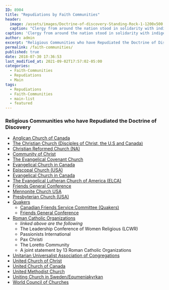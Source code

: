 ```yaml
---
ID: 8904
title: "Repudiations by Faith Communities"
header:
  image: /assets/images/Doctrine-of-discovery-Standing-Rock-1-1200x500.jpg
  caption: "Clergy from around the nation stood in solidarity with indigenous nations at Standing Rock Nov. 3. [(**Photo/Ellin Jimmerson**)](https://baptistnews.com/article/clergy-repudiate-doctrine-of-discovery-as-hundreds-support-indigenous-rights-at-standing-rock/)"
caption: 'Clergy from around the nation stood in solidarity with indigenous nations at Standing Rock Nov. 3. Photo/Ellin Jimmerson.'
author: admin
excerpt: "Religious Communities who have Repudiated the Doctrine of Discovery."
permalink: /faith-communities/
published: true
date: 2018-07-30 17:36:53
last_modified_at: 2021-09-02T17:57:02-05:00
categories:
  - Faith-Communities
  - Repudiations
  - Main
tags:
  - Repudiations
  - Faith-Communities
  - main-list
  - featured
---
```

### Religious Communities who have Repudiated the Doctrine of Discovery

*   [Anglican Church of Canada](/anglican-church-of-canada-repudiates-the-doctrine-of-discovery/)
*   [The Christian Church (Disciples of Christ, the U.S and Canada)](/the-christian-church-disciples-of-christ-the-u-s-and-canada/)
*   [Christian Reformed Church (NA)](/repudiations/faith-communities/christian-reformed-church/)
*   [Community of Christ](/repudiations/faith-communities/community-of-christ/)
*   [The Evangelical Covenant Church](/repudiations/faith-communities/evangelical-covenant-church-repuidates/)
*   [Evangelical Church in Canada](/repudiations/faith-communities/evangelical-church-canada/)
*   [Episcopal Church (USA)](/the-episcopal-church-usa/)
*   [Evangelical Church in Canada](/repudiations/faith-communities/evangelical-church-canada/)
*   [The Evangelical Lutheran Church of America (ELCA)](/elca/)
*   [Friends General Conference](/friends-general-conference/)
*   [Mennonite Church USA](/repudiations/faith-communities/mennonite-usa/)
*   [Presbyterian Church (USA)](/presbyterian-church-usa-repudiates-the-doctrine-of-discovery/)
*   [Quakers](/repudiations/faith-communities/quakers/)
    * [Canadian Friends Service Committee (Quakers)](/repudiations/faith-communities/canadian-quakers/)
    * [Friends General Conference](/friends-general-conference/)
*   [Roman Catholic Organizations](/roman-catholic-organizations-repudiate-the-doctrine-of-discovery/)
    * _linked above are the following_
    * The Leadership Conference of Women Religious (LCWR)
    * Passionists International
    * Pax Christi
    * The Loretto Community
    * A joint statement by 13 Roman Catholic Organizations
*   [Unitarian Universalist Association of Congregations](/unitarian-universalist-association-of-congregations/)
*   [United Church of Christ](/united-church-of-christ/)
*   [United Church of Canada](/united-church-of-canada-repudiates-the-doctrine-of-discovery/)
*   [United Methodist Church](/united-methodist-church/)
*   [Uniting Church in Sweden/Equmeniakyrkan](/sweden/)
*   [World Council of Churches](/world-council-of-churches/)
